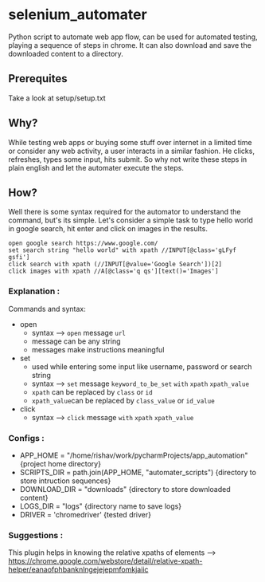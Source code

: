 # selenium_automater
Python script to automate web app flow, can be used for automated testing, playing a sequence of steps in chrome. It can also download and save the downloaded content to a directory.

## Prerequites
Take a look at setup/setup.txt

## Why?
While testing web apps or buying some stuff over internet in a limited time or consider any web activity, a user interacts in a similar fashion. He clicks, refreshes, types some input, hits submit. So why not write these steps in plain english and let the automater execute the steps.

## How?
Well there is some syntax required for the automator to understand the command, but's its simple.
Let's consider a simple task to type hello world in google search, hit enter and click on images in the results.

```
open google search https://www.google.com/
set search string "hello world" with xpath //INPUT[@class='gLFyf gsfi']
click search with xpath (//INPUT[@value='Google Search'])[2]
click images with xpath //A[@class='q qs'][text()='Images']
```

### Explanation : 

Commands and syntax:
  - open 
    - syntax --> `open` message `url`
    - message can be any string
    - messages make instructions meaningful
  - set 
    - used while entering some input like username, password or search string
    - syntax --> `set` message `keyword_to_be_set` `with` `xpath` `xpath_value`
    - `xpath` can be replaced by `class` or `id`
    - `xpath_value`can be replaced by `class_value` or `id_value`
  - click
    - syntax --> `click` message `with` `xpath` `xpath_value`
    
    
### Configs :

  - APP_HOME = "/home/rishav/work/pycharmProjects/app_automation" {project home directory}
  - SCRIPTS_DIR = path.join(APP_HOME, "automater_scripts") {directory to store intruction sequences}
  - DOWNLOAD_DIR = "downloads" {directory to store downloaded content}
  - LOGS_DIR = "logs" {directory name to save logs}
  - DRIVER = 'chromedriver' {tested driver}


### Suggestions :
This plugin helps in knowing the relative xpaths of elements --> https://chrome.google.com/webstore/detail/relative-xpath-helper/eanaofphbanknlngejejepmfomkjaiic

    
      
    
   



